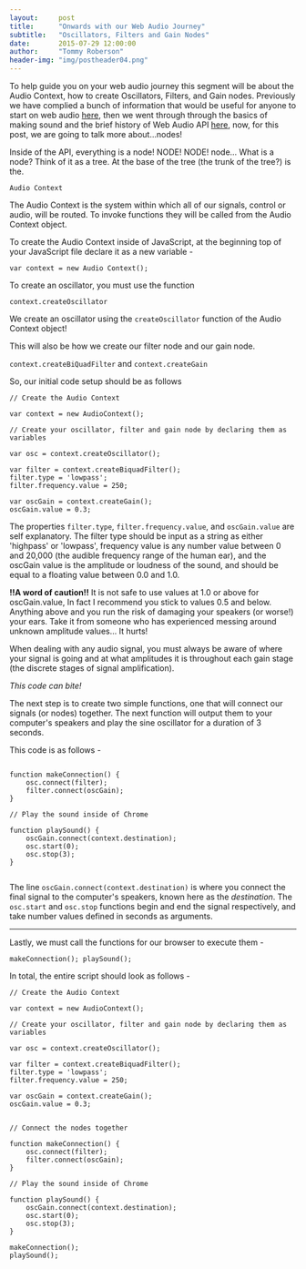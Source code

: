 ```yaml
---
layout:     post
title:      "Onwards with our Web Audio Journey"
subtitle:   "Oscillators, Filters and Gain Nodes"
date:       2015-07-29 12:00:00
author:     "Tommy Roberson"
header-img: "img/postheader04.png"
---
```


To help guide you on your web audio journey this segment will be about the Audio Context, how to create Oscillators, Filters, and Gain nodes. Previously we have complied a bunch of information that would be useful for anyone to start on web audio
[here](http://sonoport.github.io/2015/06/08/learning-web-audio-api/), then we went through through the basics of making sound and the brief history of Web Audio API [here](http://sonoport.github.io/2015/07/06/more-on-web-audio-api/), now, for this post, we are going to talk more about...nodes!

Inside of the API, everything is a node! NODE! NODE! node... What is a node? Think of it as a tree. At the base of the tree (the trunk of the tree?) is the.

`Audio Context` 

The Audio Context is the system within which all of our signals, control or audio, will be routed. To invoke functions they will be called from the Audio Context object. 

To create the Audio Context inside of JavaScript, at the beginning top of your JavaScript file declare it as a new variable - 

`var context = new Audio Context();`

To create an oscillator, you must use the function 

`context.createOscillator`

We create an oscillator using the `createOscillator` function of the Audio Context object!

This will also be how we create our filter node and our gain node.

`context.createBiQuadFilter` and `context.createGain`

So, our initial code setup should be as follows  

<pre><code>// Create the Audio Context

var context = new AudioContext(); 

// Create your oscillator, filter and gain node by declaring them as variables 

var osc = context.createOscillator();

var filter = context.createBiquadFilter();
filter.type = 'lowpass';
filter.frequency.value = 250;

var oscGain = context.createGain();
oscGain.value = 0.3; </code></pre>

The properties `filter.type`, `filter.frequency.value`, and `oscGain.value` are self explanatory. The filter type should be input as a string as either 'highpass' or 'lowpass', frequency value is any number value between 0 and 20,000 (the audible frequency range of the human ear), and the oscGain value is the amplitude or loudness of the sound, and should be equal to a floating value between 0.0 and 1.0. 

__!!A word of caution!!__ It is not safe to use values at 1.0 or above for oscGain.value, In fact I recommend you stick to values 0.5 and below. Anything above and you run the risk of damaging your speakers (or worse!) your ears. Take it from someone who has experienced messing around unknown amplitude values... It hurts! 

When dealing with any audio signal, you must always be aware of where your signal is going and at what amplitudes it is throughout each gain stage (the discrete stages of signal amplification). 

_This code can bite!_

The next step is to create two simple functions, one that will connect our signals (or nodes) together. The next function will output them to your computer's speakers and play the sine oscillator for a duration of 3 seconds.

This code is as follows -

<pre><code>
function makeConnection() {
    osc.connect(filter);
    filter.connect(oscGain);    
}

// Play the sound inside of Chrome 

function playSound() {
    oscGain.connect(context.destination);
    osc.start(0);
    osc.stop(3);
}

</code></pre>

The line `oscGain.connect(context.destination)` is where you connect the final signal to the computer's speakers, known here as the _destination_. The `osc.start` and `osc.stop` functions begin and end the signal respectively, and take number values defined in seconds as arguments. 

---
Lastly, we must call the functions for our browser to execute them - 

<code>makeConnection();
playSound();
</code>

In total, the entire script should look as follows - 

<pre><code>// Create the Audio Context

var context = new AudioContext();

// Create your oscillator, filter and gain node by declaring them as variables 

var osc = context.createOscillator();

var filter = context.createBiquadFilter();
filter.type = 'lowpass';
filter.frequency.value = 250;

var oscGain = context.createGain();
oscGain.value = 0.3;


// Connect the nodes together

function makeConnection() {
    osc.connect(filter);
    filter.connect(oscGain);    
}

// Play the sound inside of Chrome 

function playSound() {
    oscGain.connect(context.destination);
    osc.start(0);
    osc.stop(3);
}

makeConnection();
playSound();
</code></pre>

